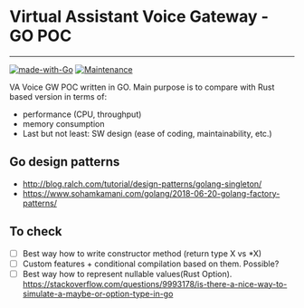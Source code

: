# Virtual Assistant Voice Gateway - GO POC

---
[![made-with-Go](https://img.shields.io/badge/Made%20with-Go-blue)](https://golang.org/)
[![Maintenance](https://img.shields.io/badge/Maintained%3F-yes-green.svg)](../../graphs/commit-activity)

VA Voice GW POC written in GO. Main purpose is to compare with Rust based version in terms of:

- performance (CPU, throughput)
- memory consumption
- Last but not least: SW design (ease of coding, maintainability, etc.)

## Go design patterns
- http://blog.ralch.com/tutorial/design-patterns/golang-singleton/
- https://www.sohamkamani.com/golang/2018-06-20-golang-factory-patterns/

## To check
- [ ] Best way how to write constructor method (return type X vs *X)
- [ ] Custom features + conditional compilation based on them. Possible?
- [ ] Best way how to represent nullable values(Rust Option<T>). https://stackoverflow.com/questions/9993178/is-there-a-nice-way-to-simulate-a-maybe-or-option-type-in-go